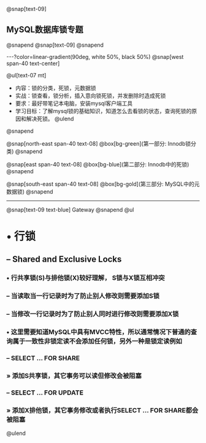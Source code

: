 @snap[text-09]
## MySQL数据库锁专题
@snapend
@snap[text-09]
@snapend



---?color=linear-gradient(90deg, white 50%, black 50%)
@snap[west span-40 text-center]

@ul[text-07 mt]
- 内容：锁的分类，死锁，元数据锁
- 实战：锁查看，锁分析，插入意向锁死锁，并发删除时造成死锁
- 要求：最好带笔记本电脑，安装mysql客户端工具
- 学习目标：了解mysql锁的基础知识，知道怎么去看锁的状态，查询死锁的原因和解决死锁。
@ulend

@snapend


@snap[north-east span-40 text-08]
@box[bg-green](第一部分: Innodb锁分类)
@snapend

@snap[east span-40 text-08]
@box[bg-blue](第二部分: Innodb中的死锁)
@snapend

@snap[south-east span-40 text-08]
@box[bg-gold](第三部分: MySQL中的元数据锁)
@snapend


---
@snap[text-09 text-blue]
Gateway
@snapend
@ul
# • 行锁 
## – Shared and Exclusive Locks 
### • 行共享锁(S)与排他锁(X)较好理解， S锁与X锁互相冲突 
### – 当读取当一行记录时为了防止别人修改则需要添加S锁 
### – 当修改一行记录时为了防止别人同时进行修改则需要添加X锁 
### • 这里需要知道MySQL中具有MVCC特性，所以通常情况下普通的查询属于一致性非锁定读不会添加任何锁，另外一种是锁定读例如 
### – SELECT … FOR SHARE 
### » 添加S共享锁，其它事务可以读但修改会被阻塞 
### – SELECT … FOR UPDATE 
### » 添加X排他锁，其它事务修改或者执行SELECT … FOR SHARE都会被阻塞 
@ulend

